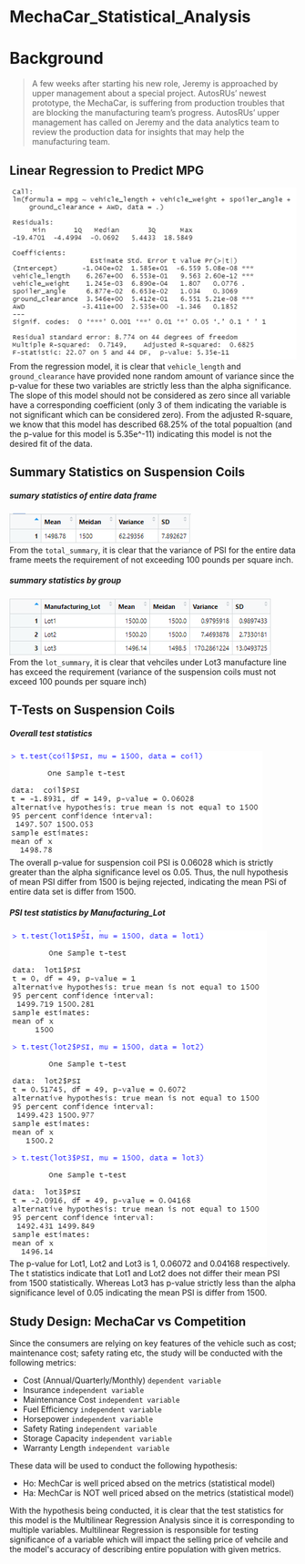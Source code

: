 # MechaCar_Statistical_Analysis
# Background
>A few weeks after starting his new role, Jeremy is approached by upper management about a special project. AutosRUs’ newest prototype, the MechaCar, is suffering from production troubles that are blocking the manufacturing team’s progress. AutosRUs’ upper management has called on Jeremy and the data analytics team to review the production data for insights that may help the manufacturing team.

## Linear Regression to Predict MPG
![](https://github.com/WilliamBHW/MechaCar_Statistical_Analysis/blob/main/Resources/carSummary.png) <br>
From the regression model, it is clear that ```vehicle_length``` and ```ground_clearance``` have provided none random amount of variance since the p-value for these two variables are strictly less than the alpha significance. The slope of this model should not be considered as zero since all variable have a corresponding coefficient (only 3 of them indicating the variable is not significant which can be considered zero). From the adjusted R-square, we know that this model has described 68.25% of the total popualtion (and the p-value for this model is 5.35e^-11) indicating this model is not the desired fit of the data.

## Summary Statistics on Suspension Coils
##### sumary statistics of entire data frame
![](https://github.com/WilliamBHW/MechaCar_Statistical_Analysis/blob/main/Resources/total_summary.png) <br>
From the ```total_summary```, it is clear that the variance of PSI for the entire data frame meets the requirement of not exceeding 100 pounds per square inch.

##### summary statistics by group
![](https://github.com/WilliamBHW/MechaCar_Statistical_Analysis/blob/main/Resources/lot_summary.png) <br>
From the ```lot_summary```, it is clear that vehciles under Lot3 manufacture line has exceed the requirement (variance of the suspension coils must not exceed 100 pounds per square inch)

## T-Tests on Suspension Coils
##### Overall test statistics
![](https://github.com/WilliamBHW/MechaCar_Statistical_Analysis/blob/main/Resources/test_statistics.png) <br>
The overall p-value for suspension coil PSI is 0.06028 which is strictly greater than the alpha significance level os 0.05. Thus, the null hypothesis of mean PSI differ from 1500 is bejing rejected, indicating the mean PSi of entire data set is differ from 1500.

##### PSI test statistics by Manufacturing_Lot
![](https://github.com/WilliamBHW/MechaCar_Statistical_Analysis/blob/main/Resources/lot_test_statistics.png) <br>
The p-value for Lot1, Lot2 and Lot3 is 1, 0.06072 and 0.04168 respectively. The t statistics indicate that Lot1 and Lot2 does not differ their mean PSI from 1500 statistically. Whereas Lot3 has p-value strictly less than the alpha significance level of 0.05 indicating the mean PSI is differ from 1500.

## Study Design: MechaCar vs Competition
Since the consumers are relying on key features of the vehicle such as cost; maintenance cost; safety rating etc, the study will be conducted with the following metrics:
- Cost (Annual/Quarterly/Monthly) ```dependent variable```
- Insurance ```independent variable```
- Maintennance Cost ```independent variable```
- Fuel Efficiency ```independent variable```
- Horsepower ```independent variable```
- Safety Rating ```independent variable```
- Storage Capacity ```independent variable```
- Warranty Length ```independent variable```

These data will be used to conduct the following hypothesis:
- Ho: MechCar is well priced absed on the metrics (statistical model)
- Ha: MechCar is NOT well priced absed on the metrics (statistical model)

With the hypothesis being conducted, it is clear that the test statistics for this model is the Multilinear Regression Analysis since it is corresponding to multiple variables. Multilinear Regression is responsible for testing significance of a variable which will impact the selling price of vehcile and the model's accuracy of describing entire population with given metrics.

